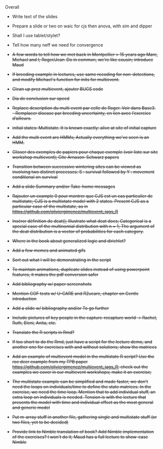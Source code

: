 Overall

- Write text of the slides
- Prepare a slide or two on waic for cjs then anova, with sim and dipper
- Shall I use tablet/stylet?
- Tell how many neff we need for convergence

- ~~A few words to tell how we met back in Montpellier > 15 years ago Marc, Michael and I; Roger/Jean-Do in common, we're like cousin; introduce Maud~~
- ~~If breeding example in lectures, use same recoding for non-detections, and modify Michael's function for inits for multievent.~~
- ~~Clean up prez multievent, ajouter BUGS code~~
- ~~Dia de conclusion sur speed~~
- ~~Replace description du multi event par celle de Roger. Voir dans Base3. - Remplacer disease par breeding uncertainty, en lien avec l’exercice d’ailleurs.~~
- ~~initial states: Multistate. It is known exactly: alive at site of initial capture~~
- ~~Add the multi event are HMMs; Actually everything we've seen is an HMM.~~
- ~~Glisser des exemples de papiers pour chaque exemple (voir liste sur site workshop multievent); Cite Arnason-Schwarz papers~~
- ~~Transition between successive wintering sites can be viewed as involving two distinct processes: S : survival followed by Y : movement conditional on survival~~
- ~~Add a slide Summary and/or Take-home messages~~
- ~~Rajouter un example 0 pour montrer que CJS est un cas particulier de multistate; CJS is a multistate model with 2 states. Present CJS as a particular case of the multistate, as in https://github.com/oliviergimenez/multievent_jags_R~~
- ~~Insérer définition de dcat(); Illustrate what dcat does; Categorical is a special case of the multinomial distribution with n = 1; The argument of the dcat distribution is a vector of probabilities for each category.~~
- ~~Where in the book about generalized logic and dirichlet?~~
- ~~Add a few memes and animated gifs~~
- ~~Sort out what I will be demonstrating in the script~~
- ~~To maintain animations, duplicate slides instead of using powerpoint features, it makes the pdf conversion safer~~
- ~~Add bibliography w/ paper screenshots~~
- ~~Mention GOF tests w/ U-CARE and R2ucare, chapter on Gentle introduction~~
- ~~Add a slide w/ bibliography and/or To go further~~
- ~~Include pictures of key people in the capture-recapture world -> Rachel, Ruth, Eleni, Anita, etc.~~
- ~~Translate the R scripts in Rmd?~~
- ~~If too short to do the Rmd, just have a script for the lecture demo, and another one for exercises with and without solutions; show the matrices~~
- ~~Add an example of multievent model in the multistate R script? Use the roe deer example from my TPB paper https://github.com/oliviergimenez/multievent_jags_R; check out the examples we cover in our multievent workshops; make it an exercise;~~
- ~~The multistate example can be simplified and made faster, we don't need the loops on individuals/time to define the state matrices. In the exercise, we need the time loop. Mention that to add individual stuff, an extra loop on individuals is needed. Tension is with the lecture that presents the model with time and individual effect as the most general and generic model~~
- ~~Put m-array stuff in another file, gathering single and multistate stuff (or two files, yet to be decided)~~
- ~~Provide link to Nimble translation of book? Add Nimble implementation of the exercises? I won't do it; Maud has a full lecture to show-case Nimble~~
